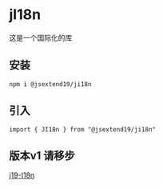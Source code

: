 # jI18n
这是一个国际化的库

## 安装 
`npm i @jsextend19/ji18n`

## 引入

```
import { JI18n } from "@jsextend19/ji18n"
```

## 版本v1 请移步
[j19-I18n](https://github.com/JSextend19/j19-I18n)
